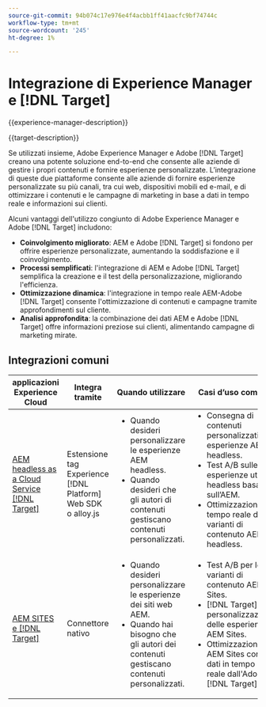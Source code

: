 ```yaml
---
source-git-commit: 94b074c17e976e4f4acbb1ff41aacfc9bf74744c
workflow-type: tm+mt
source-wordcount: '245'
ht-degree: 1%

---
```



# Integrazione di Experience Manager e [!DNL Target]

{{experience-manager-description}}

{{target-description}}

Se utilizzati insieme, Adobe Experience Manager e Adobe [!DNL Target] creano una potente soluzione end-to-end che consente alle aziende di gestire i propri contenuti e fornire esperienze personalizzate. L’integrazione di queste due piattaforme consente alle aziende di fornire esperienze personalizzate su più canali, tra cui web, dispositivi mobili ed e-mail, e di ottimizzare i contenuti e le campagne di marketing in base a dati in tempo reale e informazioni sui clienti.

Alcuni vantaggi dell&#39;utilizzo congiunto di Adobe Experience Manager e Adobe [!DNL Target] includono:

+ **Coinvolgimento migliorato**: AEM e Adobe [!DNL Target] si fondono per offrire esperienze personalizzate, aumentando la soddisfazione e il coinvolgimento.
+ **Processi semplificati**: l&#39;integrazione di AEM e Adobe [!DNL Target] semplifica la creazione e il test della personalizzazione, migliorando l&#39;efficienza.
+ **Ottimizzazione dinamica**: l&#39;integrazione in tempo reale AEM-Adobe [!DNL Target] consente l&#39;ottimizzazione di contenuti e campagne tramite approfondimenti sul cliente.
+ **Analisi approfondita**: la combinazione dei dati AEM e Adobe [!DNL Target] offre informazioni preziose sui clienti, alimentando campagne di marketing mirate.

## Integrazioni comuni

<table>
    <thead>
        <tr>
            <th>applicazioni Experience Cloud</th>
            <th>Integra tramite</th>
            <th>Quando utilizzare</th>
            <th>Casi d’uso comuni</th>
        </tr>
    </thead>
    <tbody>
        <tr>
            <td><a href="https://experienceleague.adobe.com/docs/experience-manager-learn/cloud-service/integrations/target.html" target="_blank" rel="noreferrer">AEM headless as a Cloud Service [!DNL Target]</a></td>
            <td>Estensione tag Experience [!DNL Platform] Web SDK o alloy.js</td>
            <td>
              <ul style="margin-top: 0;">
                <li>Quando desideri personalizzare le esperienze AEM headless.</li>
                <li>Quando desideri che gli autori di contenuti gestiscano contenuti personalizzati.</li>
              </ul>
            </td>
            <td>
                <ul style="margin-top: 0;">
                  <li>Consegna di contenuti personalizzati per esperienze AEM headless.</li>
                  <li>Test A/B sulle esperienze utente headless basate sull’AEM.</li>
                  <li>Ottimizzazione in tempo reale delle varianti di contenuto AEM headless.</li>
                </ul>
            </td>
        </tr>
        <tr>
            <td><a href="https://experienceleague.adobe.com/docs/experience-manager-learn/sites/integrations/target/overview.html?lang=it" target="_blank" rel="noreferrer">AEM SITES e [!DNL Target]</a></td>
            <td>Connettore nativo</td>
            <td>
                <ul style="margin-top: 0;">
                    <li>Quando desideri personalizzare le esperienze dei siti web AEM.</li>
                    <li>Quando hai bisogno che gli autori dei contenuti gestiscano contenuti personalizzati.</li>
                </ul>
            </td>
            <td>
              <ul style="margin-top: 0;">
                <li>Test A/B per le varianti di contenuto AEM Sites.</li>
                <li>[!DNL Target]e personalizzazione delle esperienze AEM Sites.</li>
                <li>Ottimizzazione di AEM Sites con dati in tempo reale dall'Adobe [!DNL Target].</li>
              </ul>
            </td>
        </tr>
    </tbody>          
</table>
